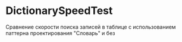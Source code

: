 # DictionarySpeedTest
Сравнение скорости поиска записей в таблице с использованием паттерна проектирования "Словарь" и без
